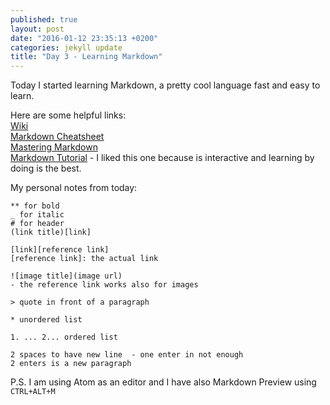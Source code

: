 ```yaml
---
published: true
layout: post
date: "2016-01-12 23:35:13 +0200"
categories: jekyll update
title: "Day 3 - Learning Markdown"
---
```


Today I started learning Markdown, a pretty cool language fast and easy to learn.

Here are some helpful links:  
[Wiki](https://en.wikipedia.org/wiki/Markdown)  
[Markdown Cheatsheet](https://github.com/adam-p/markdown-here/wiki/Markdown-Cheatsheet)  
[Mastering Markdown](https://guides.github.com/features/mastering-markdown/)  
[Markdown Tutorial](http://markdowntutorial.com/) - I liked this one because is interactive and learning by doing is the best.

My personal notes from today:  


```
** for bold
_ for italic
# for header
(link title)[link]

[link][reference link]
[reference link]: the actual link

![image title](image url)
- the reference link works also for images

> quote in front of a paragraph

* unordered list

1. ... 2... ordered list

2 spaces to have new line  - one enter in not enough
2 enters is a new paragraph  
```


P.S. I am using Atom as an editor and I have also Markdown Preview using `CTRL+ALT+M`
